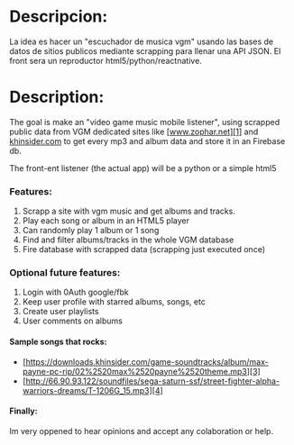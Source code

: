 # Descripcion:
La idea es hacer un "escuchador de musica vgm" usando las bases de datos de sitios publicos 
mediante scrapping para llenar una API JSON. El front sera un reproductor html5/python/reactnative.

# Description:
The goal is make an "video game music mobile listener", using scrapped public data from VGM dedicated 
sites like [www.zophar.net][1] and [khinsider.com][2] to get every mp3 and album data and store it in an Firebase db.

The front-ent listener (the actual app) will be a python or a simple html5 <audio> playlist or a react-native app.

### Features:
1.  Scrapp a site with vgm music and get albums and tracks.
2.  Play each song or album in an HTML5 player
3.  Can randomly play 1 album or 1 song
4.  Find and filter albums/tracks in the whole VGM database
6.  Fire database with scrapped data (scrapping just executed once)

### Optional future features:
1.  Login with 0Auth google/fbk
2.  Keep user profile with starred albums, songs, etc
3.  Create user playlists
4.  User comments on albums

#### Sample songs that rocks:
-   [https://downloads.khinsider.com/game-soundtracks/album/max-payne-pc-rip/02%2520max%2520payne%2520theme.mp3][3]
-   [http://66.90.93.122/soundfiles/sega-saturn-ssf/street-fighter-alpha-warriors-dreams/T-1206G_15.mp3][4]

#### Finally:
Im very oppened to hear opinions and accept any colaboration or help. 

[1]: www.zophar.net
[2]: http://khinsider.com
[3]: https://downloads.khinsider.com/game-soundtracks/album/max-payne-pc-rip/02%2520max%2520payne%2520theme.mp3
[4]: http://66.90.93.122/soundfiles/sega-saturn-ssf/street-fighter-alpha-warriors-dreams/T-1206G_15.mp3